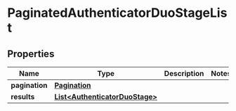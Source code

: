 

# PaginatedAuthenticatorDuoStageList


## Properties

| Name | Type | Description | Notes |
|------------ | ------------- | ------------- | -------------|
|**pagination** | [**Pagination**](Pagination.md) |  |  |
|**results** | [**List&lt;AuthenticatorDuoStage&gt;**](AuthenticatorDuoStage.md) |  |  |



